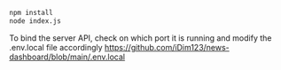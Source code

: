 ```bash
npm install
node index.js
```
To bind the server API, check on which port it is running and modify the .env.local file accordingly https://github.com/iDim123/news-dashboard/blob/main/.env.local
